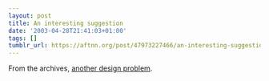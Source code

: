 ```yaml
---
layout: post
title: An interesting suggestion
date: '2003-04-28T21:41:03+01:00'
tags: []
tumblr_url: https://aftnn.org/post/47973227466/an-interesting-suggestion
---
```

<p>From the archives, <a href="http://lists.w3.org/Archives/Public/www-style/2002Nov/0029.html">another design problem</a>.</p>
